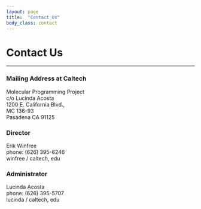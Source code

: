 ```yaml
---
layout: page
title:  "Contact Us"
body_class: contact
---
```


# Contact Us
<hr>

### Mailing Address at Caltech

Molecular Programming Project</br>
c/o Lucinda Acosta</br>
1200 E. California Blvd.,</br>
MC 136-93</br>
Pasadena CA 91125</br>



### Director
Erik Winfree</br>
phone: (626) 395-6246</br>
<span class="e">winfree / caltech, edu </span>

### Administrator
Lucinda Acosta</br>
phone: (626) 395-5707</br>
<span class="e">lucinda / caltech, edu </span>
